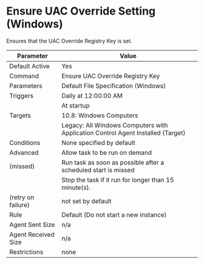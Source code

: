 [title]: # (Ensure UAC Override Setting)
[tags]: # (task)
[priority]: # (5)
# Ensure UAC Override Setting (Windows)

Ensures that the UAC Override Registry Key is set.

<!-- TODO: What happens... When to use... Why to use... -->

| Parameter | Value |
| ----- | ----- |
| Default Active | Yes |
| Command | Ensure UAC Override Registry Key |
| Parameters | Default File Specification (Windows) |
| Triggers | Daily at 12:00:00 AM |
| | At startup |
| Targets | 10.8: Windows Computers |
| | Legacy: All Windows Computers with Application Control Agent Installed (Target) |
| Conditions | None specified by default |
| Advanced | Allow task to be run on demand |
| (missed) | Run task as soon as possible after a scheduled start is missed |
| | Stop the task if it run for longer than 15 minute(s). |
| (retry on failure) | not set by default |
| Rule | Default (Do not start a new instance) |
| Agent Sent Size | n/a |
| Agent Received Size | n/a |
| Restrictions | none |
